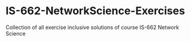 # IS-662-NetworkScience-Exercises
Collection of all exercise inclusive solutions of course IS-662 Network Science
